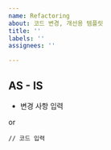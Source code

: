 ```yaml
---
name: Refactoring
about: 코드 변경, 개선용 템플릿
title: ''
labels: ''
assignees: ''

---
```


## AS - IS

- 변경 사항 입력

or

```
// 코드 입력
```
